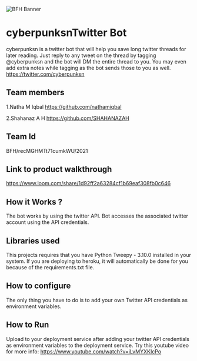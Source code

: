 ![BFH Banner](https://trello-attachments.s3.amazonaws.com/542e9c6316504d5797afbfb9/542e9c6316504d5797afbfc1/39dee8d993841943b5723510ce663233/Frame_19.png)
#  cyberpunksnTwitter Bot
 cyberpunksn is a twitter bot that will help you save long twitter threads for later reading. Just reply to any tweet on the thread by tagging @cyberpunksn and the bot will DM the entire thread to you. You may even add extra notes while tagging as the bot sends those to you as well.
https://twitter.com/cyberpunksn

## Team members
1.Natha M Iqbal  https://github.com/nathamiqbal

2.Shahanaz A H  https://github.com/SHAHANAZAH
  
## Team Id
BFH/recMGHMTt71cumkWU/2021
## Link to product walkthrough
https://www.loom.com/share/1d92ff2a63284cf1b69eaf308fb0c646
## How it Works ?
The bot works by using the twitter API. Bot accesses the associated twitter account using the API credentials.
## Libraries used
This projects requires that you have Python Tweepy - 3.10.0 installed in your system. If you are deploying to heroku, it will automatically be done for you because of the requirements.txt file. 
## How to configure
The only thing you have to do is to add your own Twitter API credentials as environment variables.
## How to Run
Upload to your deployment service after adding your twitter API credentials as environment variables to the deployment service.
Try this youtube video for more info: https://www.youtube.com/watch?v=iLvMYXKIcPo
